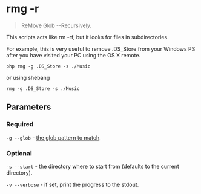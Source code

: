 # rmg -r

> ReMove Glob --Recursively.

This scripts acts like rm -rf, but it looks for files in subdirectories.

For example, this is very useful to remove .DS_Store from your Windows PS after you have visited your PC using the OS X
remote.

```
php rmg -g .DS_Store -s ./Music
```

or using shebang

```
rmg -g .DS_Store -s ./Music
```

## Parameters

### Required

`-g --glob` - [the glob pattern to match](https://www.php.net/manual/en/function.glob.php).

### Optional

`-s --start` - the directory where to start from (defaults to the current directory).

`-v --verbose` - if set, print the progress to the stdout.
